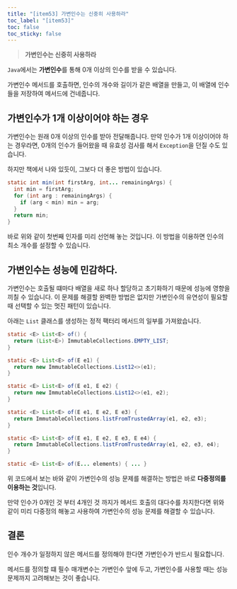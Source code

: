 ```yaml
---
title: "[item53] 가변인수는 신중히 사용하라"
toc_label: "[item53]"
toc: false
toc_sticky: false
---
```


> **가변인수는 신중히 사용하라**

`Java`에서는 **가변인수**를 통해 0개 이상의 인수를 받을 수 있습니다.

가변인수 메서드를 호출하면, 인수의 개수와 길이가 같은 배열을 만들고, 이 배열에 인수들을 저장하여 메서드에 건네줍니다.

## 가변인수가 1개 이상이어야 하는 경우
가변인수는 원래 0개 이상의 인수를 받아 전달해줍니다. 만약 인수가 1개 이상이어야 하는 경우라면, 0개의 인수가 들어왔을 때 유효성 검사를 해서 `Exception`을 던질 수도 있습니다.

하지만 책에서 나와 있듯이, 그보다 더 좋은 방법이 있습니다.

```java
static int min(int firstArg, int... remainingArgs) {
  int min = firstArg;
  for (int arg : remainingArgs) {
    if (arg < min) min = arg;
  }
  return min;
}
```

바로 위와 같이 첫번째 인자를 미리 선언해 놓는 것입니다. 이 방법을 이용하면 인수의 최소 개수를 설정할 수 있습니다.

## 가변인수는 성능에 민감하다.
가변인수는 호출될 떄마다 배열을 새로 하나 할당하고 초기화하기 때문에 성능에 영향을 끼칠 수 있습니다. 이 문제를 해결할 완벽한 방법은 없지만 가변인수의 유연성이 필요할 때 선택할 수 있는 멋진 패턴이 있습니다.

아래는 `List` 클래스를 생성하는 정적 팩터리 메서드의 일부를 가져왔습니다.

```java
static <E> List<E> of() {
  return (List<E>) ImmutableCollections.EMPTY_LIST;
}

static <E> List<E> of(E e1) {
  return new ImmutableCollections.List12<>(e1);
}

static <E> List<E> of(E e1, E e2) {
  return new ImmutableCollections.List12<>(e1, e2);
}

static <E> List<E> of(E e1, E e2, E e3) {
  return ImmutableCollections.listFromTrustedArray(e1, e2, e3);
}

static <E> List<E> of(E e1, E e2, E e3, E e4) {
  return ImmutableCollections.listFromTrustedArray(e1, e2, e3, e4);
}

static <E> List<E> of(E... elements) { ... }
```

위 코드에서 보는 바와 같이 가변인수의 성능 문제를 해결하는 방법은 바로 **다중정의를 이용하는 것**입니다.

만약 인수가 0개인 것 부터 4개인 것 까지가 메서드 호출의 대다수를 차지한다면 위와 같이 미리 다중정의 해놓고 사용하여 가변인수의 성능 문제를 해결할 수 있습니다.

## 결론
인수 개수가 일정하지 않은 메서드를 정의해야 한다면 가변인수가 반드시 필요합니다.

메서드를 정의할 떄 필수 매개변수는 가변인수 앞에 두고, 가변인수를 사용할 때는 성능 문제까지 고려해보는 것이 좋습니다.